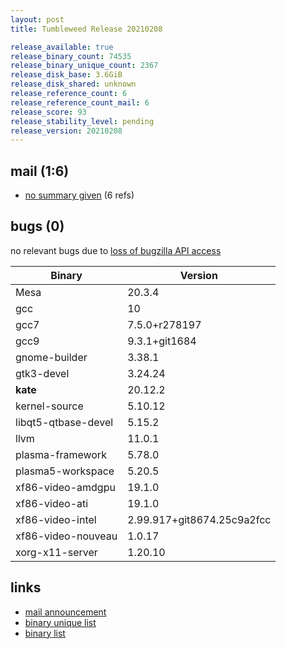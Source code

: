 ```yaml
---
layout: post
title: Tumbleweed Release 20210208

release_available: true
release_binary_count: 74535
release_binary_unique_count: 2367
release_disk_base: 3.6GiB
release_disk_shared: unknown
release_reference_count: 6
release_reference_count_mail: 6
release_score: 93
release_stability_level: pending
release_version: 20210208
---
```


## mail (1:6)

- [no summary given](https://github.com/boombatower/tumbleweed-review/issues/10) (6 refs)

## bugs (0)

<!--more-->

no relevant bugs due to [loss of bugzilla API access](https://bugzilla.opensuse.org/show_bug.cgi?id=1157722)

Binary | Version
--- | ---
Mesa | 20.3.4
gcc | 10
gcc7 | 7.5.0+r278197
gcc9 | 9.3.1+git1684
gnome-builder | 3.38.1
gtk3-devel | 3.24.24
**kate** | 20.12.2
kernel-source | 5.10.12
libqt5-qtbase-devel | 5.15.2
llvm | 11.0.1
plasma-framework | 5.78.0
plasma5-workspace | 5.20.5
xf86-video-amdgpu | 19.1.0
xf86-video-ati | 19.1.0
xf86-video-intel | 2.99.917+git8674.25c9a2fcc
xf86-video-nouveau | 1.0.17
xorg-x11-server | 1.20.10

## links

- [mail announcement](https://github.com/boombatower/tumbleweed-review/issues/10)
- [binary unique list](http://download.opensuse.org/history/20210208/rpm.unique.list)
- [binary list](http://download.opensuse.org/history/20210208/rpm.list)
